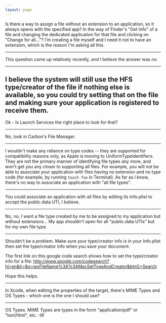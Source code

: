 ```yaml
---
layout: page
---
```


Is there a way to assign a file without an extension to an application, so it always opens with the specified app? In the way of Finder's "Get Info" of a file and changing the dedicated application for that file and clicking on "Change for all..."?
I'm creating a file myself and I need it not to have an extension, which is the reason I'm asking all this.

----

This question came up relatively recently, and I believe the answer was no.

----
I believe the system will still use the HFS type/creator of the file if nothing else is available, so you could try setting that on the file and making sure your application is registered to receive them.
----
Ok - Is Launch Services the right place to look for that?

----
No, look in Carbon's File Manager.

----

I wouldn't make any reliance on type codes -- they are supported for compatibility reasons only, as Apple is moving to UniformTypeIdentifier<nowiki/>s.  They are not the primary manner of identifying file types any more, and won't get you any closer to supporting all files.  For example, you will not be able to associate your application with files having no extension and no type code (for example, by running `touch foo` in Terminal).  As far as I know, there's no way to associate an application with "all file types".

----

You could associate an application with all files by editing its Info.plist to accept the public.data UTI, I believe.

----

No, no, I want a file type created by me to be assigned to my application but without extensions... My app shouldn't open for all "public.data UTIs" but for my own file type.

----

Shouldn't be a problem. Make sure your type/creator info is in your Info.plist then set the type/creator info when you save your document. 

The first link on this google code search shows how to set the type/creator info for a file:
<http://www.google.com/codesearch?hl=en&lr=&q=wxFileName%3A%3AMacSetTypeAndCreator&btnG=Search>

Hope this helps.

----
In Xcode, when editing the properties of the target, there's MIME Types and OS Types - which one is the one I should use?

----
OS Types. MIME Types are types in the form "application/pdf" or "text/html", etc. -W
